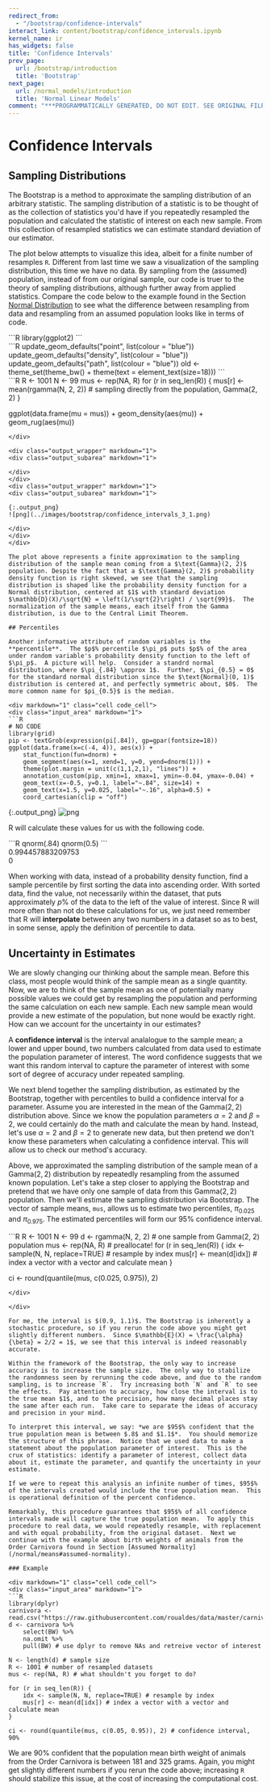 ```yaml
---
redirect_from:
  - "/bootstrap/confidence-intervals"
interact_link: content/bootstrap/confidence_intervals.ipynb
kernel_name: ir
has_widgets: false
title: 'Confidence Intervals'
prev_page:
  url: /bootstrap/introduction
  title: 'Bootstrap'
next_page:
  url: /normal_models/introduction
  title: 'Normal Linear Models'
comment: "***PROGRAMMATICALLY GENERATED, DO NOT EDIT. SEE ORIGINAL FILES IN /content***"
---
```


# Confidence Intervals

## Sampling Distributions

The Bootstrap is a method to approximate the sampling distribution of an arbitrary statistic.  The sampling distribution of a statistic is to be thought of as the collection of statistics you'd have if you repeatedly resampled the population and calculated the statistic of interest on each new sample.  From this collection of resampled statistics we can estimate standard deviation of our estimator.

The plot below attempts to visualize this idea, albeit for a finite number of resamples `R`.  Different from last time we saw a visualization of the sampling distribution, this time we have no data.  By sampling from the (assumed) population, instead of from our original sample, our code is truer to the theory of sampling distributions, although further away from applied statistics.  Compare the code below to the example found in the Section [Normal Distribution](/normal/means#assumed-normality) to see what the difference between resampling from data and resampling from an assumed population looks like in terms of code.

<div markdown="1" class="cell code_cell">
<div class="input_area" markdown="1">
```R
library(ggplot2)
```
</div>

</div>

<div markdown="1" class="cell code_cell">
<div class="input_area hidecode" markdown="1">
```R
update_geom_defaults("point", list(colour = "blue"))
update_geom_defaults("density", list(colour = "blue"))
update_geom_defaults("path", list(colour = "blue"))
old <- theme_set(theme_bw() + theme(text = element_text(size=18)))
```
</div>

</div>

<div markdown="1" class="cell code_cell">
<div class="input_area" markdown="1">
```R
R <- 1001
N <- 99
mus <- rep(NA, R)
for (r in seq_len(R)) {
    mus[r] <- mean(rgamma(N, 2, 2)) # sampling directly from the population, Gamma(2, 2)
}

ggplot(data.frame(mu = mus)) + geom_density(aes(mu)) + geom_rug(aes(mu))
```
</div>

<div class="output_wrapper" markdown="1">
<div class="output_subarea" markdown="1">

</div>
</div>
<div class="output_wrapper" markdown="1">
<div class="output_subarea" markdown="1">

{:.output_png}
![png](../images/bootstrap/confidence_intervals_3_1.png)

</div>
</div>
</div>

The plot above represents a finite approximation to the sampling distribution of the sample mean coming from a $\text{Gamma}(2, 2)$ population. Despite the fact that a $\text{Gamma}(2, 2)$ probability density function is right skewed, we see that the sampling distribution is shaped like the probability density function for a Normal distribution, centered at $1$ with standard deviation $\mathbb{D}(X)/\sqrt{N} = \left(1/\sqrt{2}\right) / \sqrt{99}$.  The normalization of the sample means, each itself from the Gamma distribution, is due to the Central Limit Theorem.

## Percentiles

Another informative attribute of random variables is the **percentile**.  The $p$% percentile $\pi_p$ puts $p$% of the area under random variable's probability density function to the left of $\pi_p$.  A picture will help.  Consider a standrd normal distribution, where $\pi_{.84} \approx 1$.  Further, $\pi_{0.5} = 0$ for the standard normal distribution since the $\text{Normal}(0, 1)$ distribution is centered at, and perfectly symmetric about, $0$.  The more common name for $pi_{0.5}$ is the median.

<div markdown="1" class="cell code_cell">
<div class="input_area" markdown="1">
```R
# NO CODE
library(grid)
pip <- textGrob(expression(pi[.84]), gp=gpar(fontsize=18))
ggplot(data.frame(x=c(-4, 4)), aes(x)) + 
    stat_function(fun=dnorm) +
    geom_segment(aes(x=1, xend=1, y=0, yend=dnorm(1))) +
    theme(plot.margin = unit(c(1,1,2,1), "lines")) +
    annotation_custom(pip, xmin=1, xmax=1, ymin=-0.04, ymax=-0.04) +
    geom_text(x=-0.5, y=0.1, label="~.84", size=14) +
    geom_text(x=1.5, y=0.025, label="~.16", alpha=0.5) +
    coord_cartesian(clip = "off")
```
</div>

<div class="output_wrapper" markdown="1">
<div class="output_subarea" markdown="1">

</div>
</div>
<div class="output_wrapper" markdown="1">
<div class="output_subarea" markdown="1">

{:.output_png}
![png](../images/bootstrap/confidence_intervals_7_1.png)

</div>
</div>
</div>

R will calculate these values for us with the following code.

<div markdown="1" class="cell code_cell">
<div class="input_area" markdown="1">
```R
qnorm(.84)
qnorm(0.5)
```
</div>

<div class="output_wrapper" markdown="1">
<div class="output_subarea" markdown="1">

<div markdown="0" class="output output_html">
0.994457883209753
</div>

</div>
</div>
<div class="output_wrapper" markdown="1">
<div class="output_subarea" markdown="1">

<div markdown="0" class="output output_html">
0
</div>

</div>
</div>
</div>

When working with data, instead of a probability density function, find a sample percentile  by first sorting the data into ascending order.  With sorted data, find the value, not necessarily within the dataset, that puts approximately $p$% of the data to the left of the value of interest.  Since R will more often than not do these calculations for us, we just need remember that R will **interpolate** between any two numbers in a dataset so as to best, in some sense, apply the definition of percentile to data.

## Uncertainty in Estimates

We are slowly changing our thinking about the sample mean.  Before this class, most people would think of the sample mean as a single quantity.  Now, we are to think of the sample mean as one of potentially many possible values we could get by resampling the population and performing the same calculation on each new sample.  Each new sample mean would provide a new estimate of the population, but none would be exactly right.  How can we account for the uncertainty in our estimates?

A **confidence interval** is the interval analalogue to the sample mean; a lower and upper bound, two numbers calculated from data used to estimate the population parameter of interest.  The word confidence suggests that we want this random interval to capture the parameter of interest with some sort of degree of accuracy under repeated sampling.

We next blend together the sampling distribution, as estimated by the Bootstrap, together with percentiles to build a confidence interval for a parameter.  Assume you are interested in the mean of the $\text{Gamma}(2, 2)$ distribution above.  Since we know the population parameters $\alpha = 2$ and $\beta = 2$, we could certainly do the math and calculate the mean by hand.  Instead, let's use $\alpha = 2$ and $\beta = 2$ to generate new data, but then pretend we don't know these parameters when calculating a confidence interval.  This will allow us to check our method's accuracy.

Above, we approximated the sampling distribution of the sample mean of a $\text{Gamma}(2, 2)$ distribution by repeatedly resampling from the assumed known population.  Let's take a step closer to applying the Bootstrap and pretend that we have only one sample of data from this $\text{Gamma}(2, 2)$ population.  Then we'll estimate the sampling distribution via Bootstrap. The vector of sample means, `mus`, allows us to estimate two percentiles, $\pi_{0.025}$ and $\pi_{0.975}$.  The estimated percentiles will form our $95$\% confidence interval.

<div markdown="1" class="cell code_cell">
<div class="input_area" markdown="1">
```R
R <- 1001
N <- 99
d <- rgamma(N, 2, 2) # one sample from Gamma(2, 2) population
mus <- rep(NA, R) # preallocate!
for (r in seq_len(R)) {
    idx <- sample(N, N, replace=TRUE) # resample by index
    mus[r] <- mean(d[idx]) # index a vector with a vector and calculate mean
}

ci <- round(quantile(mus, c(0.025, 0.975)), 2)
```
</div>

</div>

For me, the interval is $(0.9, 1.1)$. The Bootstrap is inherently a stochastic procedure, so if you rerun the code above you might get slightly different numbers.  Since $\mathbb{E}(X) = \frac{\alpha}{\beta} = 2/2 = 1$, we see that this interval is indeed reasonably accurate.    

Within the framework of the Bootstrap, the only way to increase accuracy is to increase the sample size.  The only way to stabilize the randomness seen by rerunning the code above, and due to the random sampling, is to increase `R`.  Try increasing both `N` and `R` to see the effects.  Pay attention to accuracy, how close the interval is to the true mean $1$, and to the precision, how many decimal places stay the same after each run.  Take care to separate the ideas of accuracy and precision in your mind.

To interpret this interval, we say: *we are $95$% confident that the true population mean is between $.8$ and $1.1$*.  You should memorize the structure of this phrase.  Notice that we used data to make a statement about the population parameter of interest.  This is the crux of statistics: identify a parameter of interest, collect data about it, estimate the parameter, and quantify the uncertainty in your estimate.

If we were to repeat this analysis an infinite number of times, $95$% of the intervals created would include the true population mean.  This is operational definition of the percent confidence.

Remarkably, this procedure guarantees that $95$% of all confidence intervals made will capture the true population mean.  To apply this procedure to real data, we would repeatedly resample, with replacement and with equal probability, from the original dataset.  Next we continue with the example about birth weights of animals from the Order Carnivora found in Section [Assumed Normality](/normal/means#assumed-normality).

### Example

<div markdown="1" class="cell code_cell">
<div class="input_area" markdown="1">
```R
library(dplyr)
carnivora <- read.csv("https://raw.githubusercontent.com/roualdes/data/master/carnivora.csv")
d <- carnivora %>%
    select(BW) %>%
    na.omit %>%
    pull(BW) # use dplyr to remove NAs and retreive vector of interest

N <- length(d) # sample size
R <- 1001 # number of resampled datasets
mus <- rep(NA, R) # what shouldn't you forget to do?

for (r in seq_len(R)) {
    idx <- sample(N, N, replace=TRUE) # resample by index
    mus[r] <- mean(d[idx]) # index a vector with a vector and calculate mean
}

ci <- round(quantile(mus, c(0.05, 0.95)), 2) # confidence interval, 90%
```
</div>

</div>

We are $90$% confident that the population mean birth weight of animals from the Order Carnivora is between $181$ and $325$ grams.  Again, you might get slightly different numbers if you rerun the code above; increasing `R` should stabilize this issue, at the cost of increasing the computational cost.
